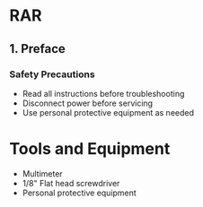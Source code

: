 # RAR
## 1. Preface

### Safety Precautions
* Read all instructions before troubleshooting
* Disconnect power before servicing
* Use personal protective equipment as needed


# Tools and Equipment
* Multimeter
* 1/8" Flat head screwdriver
* Personal protective equipment
